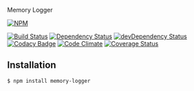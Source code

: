 Memory Logger

[![NPM](https://nodei.co/npm/memory-logger.png?downloads=true&downloadRank=true&stars=true)](https://nodei.co/npm/memory-logger/)

[![Build Status](https://travis-ci.org/manikandants/node-memory-logger.svg?branch=master)](https://travis-ci.org/manikandants/node-memory-logger)
[![Dependency Status](https://david-dm.org/manikandants/node-memory-logger.svg)](https://david-dm.org/manikandants/node-memory-logger)
[![devDependency Status](https://david-dm.org/manikandants/node-memory-logger/dev-status.svg)](https://david-dm.org/manikandants/node-memory-logger#info=devDependencies)
[![Codacy Badge](https://www.codacy.com/project/badge/21919348601946fa8536109fab9c79ab)](https://www.codacy.com/app/manikandan-citeee/node-memory-logger)
[![Code Climate](https://codeclimate.com/github/manikandants/node-memory-logger/badges/gpa.svg)](https://codeclimate.com/github/manikandants/node-memory-logger)
[![Coverage Status](https://coveralls.io/repos/manikandants/node-memory-logger/badge.svg)](https://coveralls.io/r/manikandants/node-memory-logger)

## Installation

```bash
$ npm install memory-logger
```

